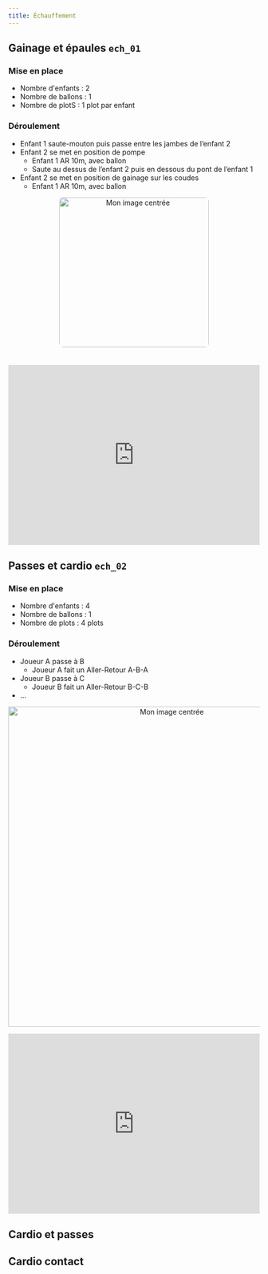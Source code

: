 ```yaml
---
title: Échauffement
---
```


## Gainage et épaules `ech_01`
### Mise en place
- Nombre d'enfants : 2 
- Nombre de ballons : 1
- Nombre de plotS : 1 plot par enfant
### Déroulement
- Enfant 1 saute-mouton puis passe entre les jambes de l’enfant 2
- Enfant 2 se met en position de pompe
    * Enfant 1 AR 10m, avec ballon
    * Saute au dessus de l’enfant 2 puis en dessous du pont de l’enfant 1
- Enfant 2 se met en position de gainage sur les coudes
    * Enfant 1 AR 10m, avec ballon


<p align="center">
  <img src="https://xpessoles.github.io/img/ech_01.png" alt="Mon image centrée" style="width:300px;border-radius: 8px;">
</p>


<div style="display: flex; align-items: center; gap: 20px; flex-wrap: wrap;">
   <img src="https://xpessoles.github.io/img/fig_00.jpg" alt="Mon image" style="width: 1px; height: auto; border-radius: 8px; box-shadow: 0 2px 6px rgba(0,0,0,0.2);">
  <iframe width="640" height="360" src="https://www.youtube.com/embed/62liv-KtX98" title="Stade n°4 : Échauffement - Ecole de Rugby" frameborder="0" allow="accelerometer; autoplay; clipboard-write; encrypted-media; gyroscope; picture-in-picture; web-share" referrerpolicy="strict-origin-when-cross-origin" allowfullscreen></iframe>
</div>


## Passes et cardio `ech_02`
### Mise en place
- Nombre d'enfants : 4 
- Nombre de ballons : 1
- Nombre de plots : 4 plots
### Déroulement
- Joueur A passe à B
    * Joueur A fait un Aller-Retour A-B-A
- Joueur B passe à C
    * Joueur B fait un Aller-Retour B-C-B
- ...

<p align="center">
  <img src="https://xpessoles.github.io/img/ech_02.png" alt="Mon image centrée" style="width:640;">
</p>


<div style="display: flex; align-items: center; gap: 20px; flex-wrap: wrap;">
  <iframe width="640" height="360" src="https://www.youtube.com/embed/62liv-KtX98?t=25" title="Stade n°4 : Échauffement - Ecole de Rugby" frameborder="0" allow="accelerometer; autoplay; clipboard-write; encrypted-media; gyroscope; picture-in-picture; web-share" referrerpolicy="strict-origin-when-cross-origin" allowfullscreen></iframe>
</div>


## Cardio et passes

## Cardio contact



